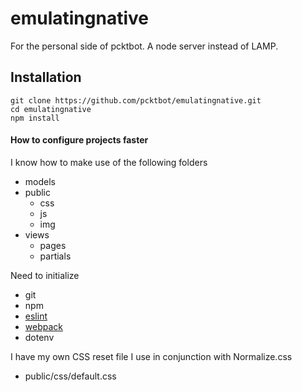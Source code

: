 # emulatingnative
For the personal side of pcktbot. A node server instead of LAMP. 

## Installation

```
git clone https://github.com/pcktbot/emulatingnative.git
cd emulatingnative
npm install
```




#### How to configure projects faster

I know how to make use of the following folders
- models
- public
  - css
  - js
  - img
- views
  - pages
  - partials

Need to initialize
- git
- npm
- [eslint](https://eslint.org/docs/user-guide/getting-started)
- [webpack](https://webpack.js.org/guides/getting-started/)
- dotenv

I have my own CSS reset file I use in conjunction with Normalize.css
- public/css/default.css



